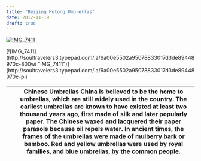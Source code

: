 ```yaml
---
title: "Beijing Hutong Umbrellas"
date: 2012-11-19
draft: true
---
```


[![IMG_7411](https://soultravelers3.typepad.com/.a/6a00e5502a95078833017ee55d9a74970d-200wi "IMG_7411")](http://soultravelers3.typepad.com/.a/6a00e5502a95078833017ee55d9a74970d-pi)  
  
  
  
  
  
  

<!--more--> [![IMG_7411](http://soultravelers3.typepad.com/.a/6a00e5502a95078833017d3de89448970c-800wi "IMG_7411")](http://soultravelers3.typepad.com/.a/6a00e5502a95078833017d3de89448970c-pi)  
  
  

|     | **Chinese Umbrellas**       China is believed to be the home to umbrellas, which are still widely used in the country. The earliest umbrellas are known to have existed at least two thousand years ago, first made of silk and later popularly paper. The Chinese waxed and lacquered their paper parasols because oil repels water. In ancient times, the frames of the umbrellas were made of mulberry bark or bamboo. Red and yellow umbrellas were used by royal families, and blue umbrellas, by the common people.   |
| --- | --- |
